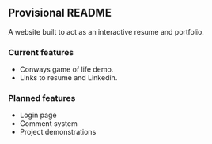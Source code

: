 ## Provisional README

A website built to act as an interactive resume and portfolio.

### Current features
* Conways game of life demo.
* Links to resume and Linkedin.

### Planned features
* Login page
* Comment system
* Project demonstrations